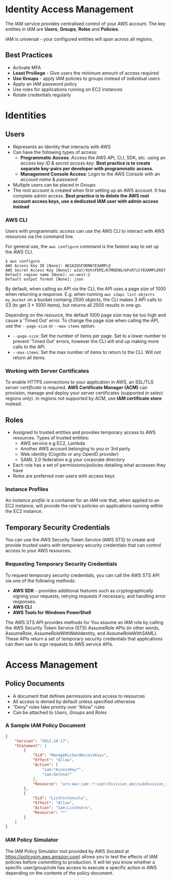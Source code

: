 # Identity Access Management
The IAM service provides centralised control of your AWS account. The key entities in IAM are **Users**, **Groups**, **Roles** and **Policies**.

IAM is universal - your configured entities will span across all regions.

## Best Practices
* Activate MFA
* **Least Prviliege** - Give users the minimum amount of access required
* **Use Groups** - apply IAM policies to groups instead of individual users.
* Apply an IAM password policy
* Use roles for applications running on EC2 instances
* Rotate credentials regularly

# Identities
## Users
* Represents an identity that interacts with AWS
* Can have the following types of access:
  * **Programmatic Access**: Access the AWS API, CLI, SDK, etc. using an *access key ID* & *secret access key*. **Best practice is to create separate key-pairs per developer with programmatic access.**
  * **Management Console Access**: Login to the AWS Console with an *account name* & *password*
* Multiple users can be placed in *Groups*
* The root account is created when first setting up an AWS account. It has complete admin access. **Best practice is to delete the AWS root account access keys, use a dedicated IAM user with admin access instead**

### AWS CLI
Users with programmatic access can use the AWS CLI to interact with AWS resources via the command line.

For general use, the `aws configure` command is the fastest way to set up the AWS CLI.
```shell
$ aws configure
AWS Access Key ID [None]: AKIAIOSFODNN7EXAMPLE
AWS Secret Access Key [None]: wJalrXUtnFEMI/K7MDENG/bPxRfiCYEXAMPLEKEY
Default region name [None]: us-west-2
Default output format [None]: json
```

By default, when calling an API via the CLI, the API uses a page size of 1000 when returning a response.
E.g. when running `aws s3api list-objects my_bucket` on a bucket containg 2500 objects, the CLI makes 3 API calls to S3 (to get 3 * 1000 items), but returns all 2500 results in one go.

Depending on the resource, the default 1000 page size may be too high and cause a 'Timed Out' error. To change the page size when calling the API, use the `--page-size` or `--max-items` option.
* `--page-size`: Set the number of items per page. Set to a lower number to prevent 'Timed Out' errors, however the CLI will end up making more calls to the API.
* `--max-items`: Set the max number of items to return to the CLI. Will not return all items.

### Working with Server Certificates
To enable HTTPS connections to your application in AWS, an SSL/TLS *server certificate* is required. **AWS Certificate Manager (ACM)** can provision, manage and deploy your server certificates (supported in select regions only). In regions not supported by ACM, use **IAM certificate store** instead.

## Roles
* Assigned to trusted entities and provides temporary access to AWS resources. Types of trusted entities:
  * AWS service e.g EC2, Lambda
  * Another AWS account belonging to you or 3rd party
  * Web identity (Cognito or any OpenID provider)
  * SAML 2.0 federation e.g your corporate directory
* Each role has a set of permissions/policies detailing what accesses they have
* Roles are preferred over users with access keys

### Instance Profiles
An *instance profile* is a container for an IAM role that, when applied to an EC2 instance, will provide the role's policies on applications running within the EC2 instance. 

## Temporary Security Credentials
You can use the AWS Security Token Service (AWS STS) to create and provide trusted users with temporary security credentials that can control access to your AWS resources.

### Requesting Temporary Security Credentials
To request temporary security credentials, you can call the AWS STS API via one of the following methods:
* **AWS SDK** - provides additional features such as cryptographically signing your requests, retrying requests if necessary, and handling error responses.
* **AWS CLI**
* **AWS Tools for Windows PowerShell**

The AWS STS API provides methods for 
You assume an IAM role by calling the AWS Security Token Service (STS) AssumeRole APIs (in other words, AssumeRole, AssumeRoleWithWebIdentity, and AssumeRoleWithSAML). These APIs return a set of temporary security credentials that applications can then use to sign requests to AWS service APIs.


# Access Management
## Policy Documents
* A document that defines permissions and access to resources
* All access is denied by default unless specified otherwise
* “Deny” rules take priority over “Allow” rules
* Can be attached to *Users*, *Groups* and *Roles*

### A Sample IAM Policy Document

```json
{
    "Version": "2012-10-17",
    "Statement": [
        {
            "Sid": "ManageRichardAccessKeys",
            "Effect": "Allow",
            "Action": [
                "iam:*AccessKey*",
                "iam:GetUser"
            ],
            "Resource": "arn:aws:iam::*:user/division_abc/subdivision_xyz/Richard"
        },
        {
            "Sid": "ListForConsole",
            "Effect": "Allow",
            "Action": "iam:ListUsers",
            "Resource": "*"
        }
    ]
}
```

### IAM Policy Simulator
The IAM Policy Simulator tool provided by AWS (located at https://policysim.aws.amazon.com) allows you to test the effects of IAM policies before committing to production. It will let you know whether a specific user/group/role has access to execute a specific action in AWS depending on the contents of the policy document.

